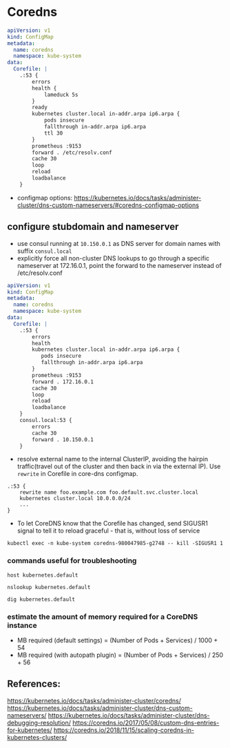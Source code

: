 # Coredns
```yaml
apiVersion: v1
kind: ConfigMap
metadata:
  name: coredns
  namespace: kube-system
data:
  Corefile: |
    .:53 {
        errors 
        health {
            lameduck 5s
        }
        ready
        kubernetes cluster.local in-addr.arpa ip6.arpa {
            pods insecure
            fallthrough in-addr.arpa ip6.arpa
            ttl 30
        }
        prometheus :9153
        forward . /etc/resolv.conf
        cache 30
        loop
        reload
        loadbalance
    }
```
- configmap options: https://kubernetes.io/docs/tasks/administer-cluster/dns-custom-nameservers/#coredns-configmap-options

## configure stubdomain and nameserver
- use consul running at `10.150.0.1` as DNS server for domain names with suffix `consul.local`
- explicitly force all non-cluster DNS lookups to go through a specific nameserver at 172.16.0.1, point the forward to the nameserver instead of /etc/resolv.conf
```yaml
apiVersion: v1
kind: ConfigMap
metadata:
  name: coredns
  namespace: kube-system
data:
  Corefile: |
    .:53 {
        errors
        health
        kubernetes cluster.local in-addr.arpa ip6.arpa {
           pods insecure
           fallthrough in-addr.arpa ip6.arpa
        }
        prometheus :9153
        forward . 172.16.0.1
        cache 30
        loop
        reload
        loadbalance
    }
    consul.local:53 {
        errors
        cache 30
        forward . 10.150.0.1
    }
```

- resolve external name to the internal ClusterIP, avoiding the hairpin traffic(travel out of the cluster and then back in via the external IP). Use `rewrite` in Corefile in core-dns configmap.
```
.:53 {
    rewrite name foo.example.com foo.default.svc.cluster.local
    kubernetes cluster.local 10.0.0.0/24
    ...
}
```
- To let CoreDNS know that the Corefile has changed, send SIGUSR1 signal to tell it to reload graceful - that is, without loss of service
```
kubectl exec -n kube-system coredns-980047985-g2748 -- kill -SIGUSR1 1
```

### commands useful for troubleshooting
```
host kubernetes.default

nslookup kubernetes.default

dig kubernetes.default
``` 

### estimate the amount of memory required for a CoreDNS instance
- MB required (default settings) = (Number of Pods + Services) / 1000 + 54
- MB required (with autopath plugin) = (Number of Pods + Services) / 250 + 56

## References:
https://kubernetes.io/docs/tasks/administer-cluster/coredns/
https://kubernetes.io/docs/tasks/administer-cluster/dns-custom-nameservers/
https://kubernetes.io/docs/tasks/administer-cluster/dns-debugging-resolution/
https://coredns.io/2017/05/08/custom-dns-entries-for-kubernetes/
https://coredns.io/2018/11/15/scaling-coredns-in-kubernetes-clusters/